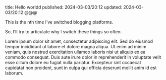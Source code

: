 title: Hello worldd
published: 2024-03-03/20:12
updated: 2024-03-03/20:12
@@@

This is the nth time I’ve switched blogging platforms.

So, I’ll try to articulate why I switch these things so often.


Lorem ipsum dolor sit amet, consectetur adipiscing elit. Sed do eiusmod tempor incididunt ut labore et dolore magna aliqua. Ut enim ad minim veniam, quis nostrud exercitation ullamco laboris nisi ut aliquip ex ea commodo consequat. Duis aute irure dolor in reprehenderit in voluptate velit esse cillum dolore eu fugiat nulla pariatur. Excepteur sint occaecat cupidatat non proident, sunt in culpa qui officia deserunt mollit anim id est laborum.
